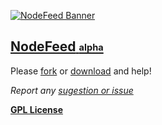 [1]: http://nodefeed.herokuapp.com

[2]: https://github.com/rafaelcastrocouto/nodefeed/fork

[3]: https://github.com/rafaelcastrocouto/nodefeed/archive/gh-pages.zip

[![NodeFeed Banner](http://rafaelcastrocouto.github.io/nodefeed/public/RSS.png)][1]

[<h2>**NodeFeed** <sub><sup>alpha</sup></sub></h2>][1]

Please [fork][2] or [download][3] and help!

*Report any [sugestion or issue](https://github.com/rafaelcastrocouto/nodefeed/issues)*

__[GPL License](http://opensource.org/licenses/gpl-3.0.html)__
